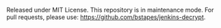 Released under MIT License. This repository is in maintenance mode. For pull requests, please use: https://github.com/bstapes/jenkins-decrypt.
